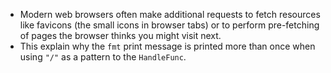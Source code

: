 - Modern web browsers often make additional requests to fetch resources like favicons (the small icons in browser tabs) or to perform pre-fetching of pages the browser thinks you might visit next.  
- This explain why the `fmt` print message is printed more than once when using `"/"` as a pattern to the `HandleFunc`.